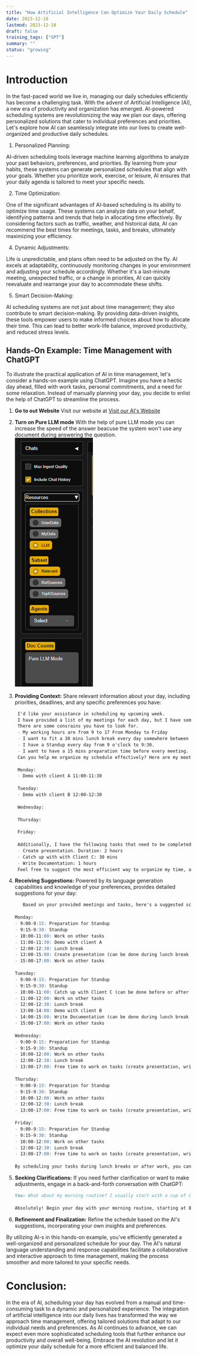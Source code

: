 ```yaml
---
title: "How Artificial Intelligence Can Optimize Your Daily Schedule"
date: 2023-12-18
lastmod: 2023-12-18
draft: false
training_tags: ["GPT"]
summary: ""
status: "growing"
---
```

# Introduction

In the fast-paced world we live in, managing our daily schedules efficiently has become a challenging task. With the advent of Artificial Intelligence (AI), a new era of productivity and organization has emerged. AI-powered scheduling systems are revolutionizing the way we plan our days, offering personalized solutions that cater to individual preferences and priorities. Let's explore how AI can seamlessly integrate into our lives to create well-organized and productive daily schedules.

1. Personalized Planning:

AI-driven scheduling tools leverage machine learning algorithms to analyze your past behaviors, preferences, and priorities. By learning from your habits, these systems can generate personalized schedules that align with your goals. Whether you prioritize work, exercise, or leisure, AI ensures that your daily agenda is tailored to meet your specific needs.

2. Time Optimization:

One of the significant advantages of AI-based scheduling is its ability to optimize time usage. These systems can analyze data on your behalf, identifying patterns and trends that help in allocating time effectively. By considering factors such as traffic, weather, and historical data, AI can recommend the best times for meetings, tasks, and breaks, ultimately maximizing your efficiency.

4. Dynamic Adjustments:

Life is unpredictable, and plans often need to be adjusted on the fly. AI excels at adaptability, continuously monitoring changes in your environment and adjusting your schedule accordingly. Whether it's a last-minute meeting, unexpected traffic, or a change in priorities, AI can quickly reevaluate and rearrange your day to accommodate these shifts.

5. Smart Decision-Making:

AI scheduling systems are not just about time management; they also contribute to smart decision-making. By providing data-driven insights, these tools empower users to make informed choices about how to allocate their time. This can lead to better work-life balance, improved productivity, and reduced stress levels.

## Hands-On Example: Time Management with ChatGPT

To illustrate the practical application of AI in time management, let's consider a hands-on example using ChatGPT. Imagine you have a hectic day ahead, filled with work tasks, personal commitments, and a need for some relaxation. Instead of manually planning your day, you decide to enlist the help of ChatGPT to streamline the process.

1. **Go to out Website** 
    Visit our website at [Visit our AI's Website](http://51.124.42.42:7860/)

2. **Turn on Pure LLM mode**
    With the help of pure LLM mode you can increase the speed of the answer beacuse the system won't use any document during answering the question.\
    ![](./image/llm-mode-on.png)

3. **Providing Context:**
   Share relevant information about your day, including priorities, deadlines, and any specific preferences you have:

   ```markdown
    I'd like your assistance in scheduling my upcoming week. 
    I have provided a list of my meetings for each day, but I have some tasks that can be done flexibly during the week. 
    There are some consrains you have to look for. 
    - My working hours are from 9 to 17 From Monday to Friday 
    - I want to fit a 30 mins lunch break every day somewhere between 12 to 14.
    - I have a Standup every day from 9 o'clock to 9:30.
    - I want to have a 15 mins preparation time before every meeting.
    Can you help me organize my schedule effectively? Here are my meetings:

    Monday:
    - Demo with client A 11:00-11:30

    Tuesday:
    - Demo with client B 12:00-12:30

    Wednesday:

    Thursday:

    Friday:

    Additionally, I have the following tasks that need to be completed during the week, and they can be done flexibly, and their respective time it takes to be finished:
    - Create presentation. Duration: 2 hours
    - Catch up with with Client C: 30 mins
    - Write Documentation: 1 hours
    Feel free to suggest the most efficient way to organize my time, and if there are any gaps where I can tackle the tasks.
   ```

3. **Receiving Suggestions:**
   Powered by its language generation capabilities and knowledge of your preferences, provides detailed suggestions for your day:

   ```markdown
      Based on your provided meetings and tasks, here's a suggested schedule that meets your constraints:

   Monday:
   - 9:00-9:15: Preparation for Standup
   - 9:15-9:30: Standup
   - 10:00-11:00: Work on other tasks
   - 11:00-11:30: Demo with client A
   - 12:00-12:30: Lunch break
   - 13:00-15:00: Create presentation (can be done during lunch break or after work)
   - 15:00-17:00: Work on other tasks

   Tuesday:
   - 9:00-9:15: Preparation for Standup
   - 9:15-9:30: Standup
   - 10:00-11:00: Catch up with Client C (can be done before or after lunch break)
   - 11:00-12:00: Work on other tasks
   - 12:00-12:30: Lunch break
   - 13:00-14:00: Demo with client B
   - 14:00-15:00: Write Documentation (can be done during lunch break or after work)
   - 15:00-17:00: Work on other tasks

   Wednesday:
   - 9:00-9:15: Preparation for Standup
   - 9:15-9:30: Standup
   - 10:00-12:00: Work on other tasks
   - 12:00-12:30: Lunch break
   - 13:00-17:00: Free time to work on tasks (create presentation, write documentation)

   Thursday:
   - 9:00-9:15: Preparation for Standup
   - 9:15-9:30: Standup
   - 10:00-12:00: Work on other tasks
   - 12:00-12:30: Lunch break
   - 13:00-17:00: Free time to work on tasks (create presentation, write documentation)

   Friday:
   - 9:00-9:15: Preparation for Standup
   - 9:15-9:30: Standup
   - 10:00-12:00: Work on other tasks
   - 12:00-12:30: Lunch break
   - 13:00-17:00: Free time to work on tasks (create presentation, write documentation)

   By scheduling your tasks during lunch breaks or after work, you can ensure that you have enough time for your meetings and other tasks throughout the week. This schedule also allows for some flexibility in case any unexpected tasks arise during the day.
   ```

4. **Seeking Clarifications:**
   If you need further clarification or want to make adjustments, engage in a back-and-forth conversation with ChatGPT:

   ```markdown
   You: What about my morning routine? I usually start with a cup of coffee and reviewing emails.

   Absolutely! Begin your day with your morning routine, starting at 8 AM. Allocate time for coffee and email review until 9:30 AM before diving into focused work.
   ```

5. **Refinement and Finalization:**
   Refine the schedule based on the AI's suggestions, incorporating your own insights and preferences.

By utilizing AI-s in this hands-on example, you've efficiently generated a well-organized and personalized schedule for your day. The AI's natural language understanding and response capabilities facilitate a collaborative and interactive approach to time management, making the process smoother and more tailored to your specific needs.

# Conclusion:

In the era of AI, scheduling your day has evolved from a manual and time-consuming task to a dynamic and personalized experience. The integration of artificial intelligence into our daily lives has transformed the way we approach time management, offering tailored solutions that adapt to our individual needs and preferences. As AI continues to advance, we can expect even more sophisticated scheduling tools that further enhance our productivity and overall well-being. Embrace the AI revolution and let it optimize your daily schedule for a more efficient and balanced life.

